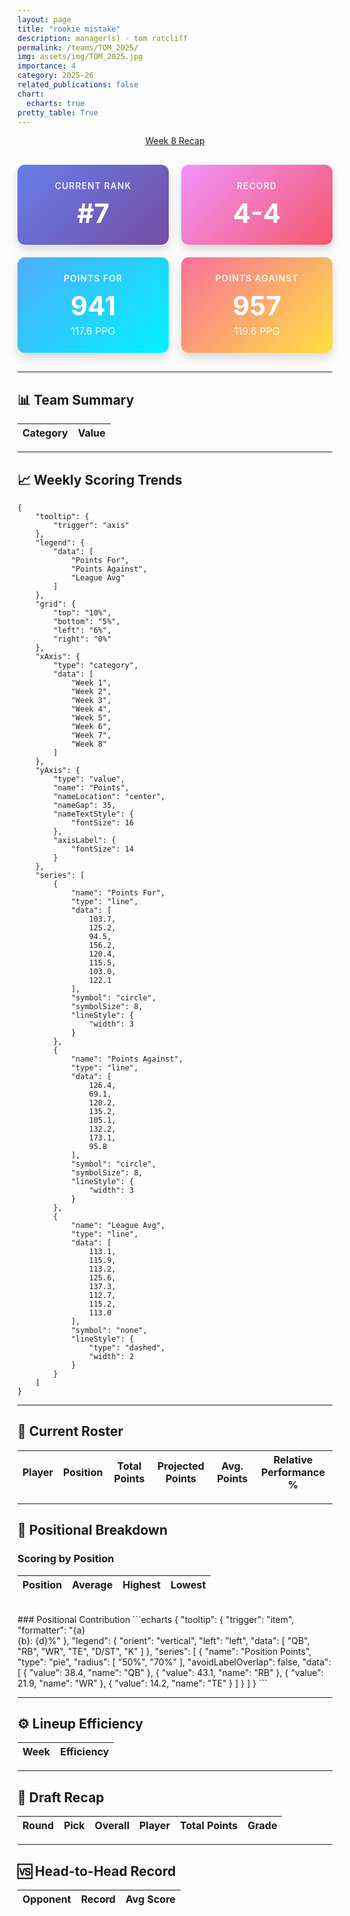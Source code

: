 ```yaml
---
layout: page
title: "rookie mistake"
description: manager(s) - tom ratcliff
permalink: /teams/TOM_2025/
img: assets/img/TOM_2025.jpg
importance: 4
category: 2025-26
related_publications: false
chart:
  echarts: true
pretty_table: True
---
```


<center>
<div class="row mb-3">
    <div class="col-12">
        <a href="/reports/2025/Week-8-TOM" class="btn btn-primary">Week 8 Recap</a>
    </div>
</div>
</center>

<div style="display: grid; grid-template-columns: repeat(2, 1fr); gap: 20px; margin: 30px auto; max-width: 600px;">
  <div style="background: linear-gradient(135deg, #667eea 0%, #764ba2 100%); padding: 25px; border-radius: 12px; box-shadow: 0 8px 16px rgba(0,0,0,0.15); color: white; text-align: center;">
    <div style="font-size: 14px; opacity: 0.9; font-weight: 600; text-transform: uppercase; letter-spacing: 1px; margin-bottom: 10px;">Current Rank</div>
    <div style="font-size: 42px; font-weight: 700;">#7</div>
  </div>
  
  <div style="background: linear-gradient(135deg, #f093fb 0%, #f5576c 100%); padding: 25px; border-radius: 12px; box-shadow: 0 8px 16px rgba(0,0,0,0.15); color: white; text-align: center;">
    <div style="font-size: 14px; opacity: 0.9; font-weight: 600; text-transform: uppercase; letter-spacing: 1px; margin-bottom: 10px;">Record</div>
    <div style="font-size: 42px; font-weight: 700;">4-4</div>
  </div>
  
  <div style="background: linear-gradient(135deg, #4facfe 0%, #00f2fe 100%); padding: 25px; border-radius: 12px; box-shadow: 0 8px 16px rgba(0,0,0,0.15); color: white; text-align: center;">
    <div style="font-size: 14px; opacity: 0.9; font-weight: 600; text-transform: uppercase; letter-spacing: 1px; margin-bottom: 10px;">Points For</div>
    <div style="font-size: 42px; font-weight: 700;">941</div>
    <div style="font-size: 16px; opacity: 0.9; margin-top: 5px;">117.6 PPG</div>
  </div>
  
  <div style="background: linear-gradient(135deg, #fa709a 0%, #fee140 100%); padding: 25px; border-radius: 12px; box-shadow: 0 8px 16px rgba(0,0,0,0.15); color: white; text-align: center;">
    <div style="font-size: 14px; opacity: 0.9; font-weight: 600; text-transform: uppercase; letter-spacing: 1px; margin-bottom: 10px;">Points Against</div>
    <div style="font-size: 42px; font-weight: 700;">957</div>
    <div style="font-size: 16px; opacity: 0.9; margin-top: 5px;">119.6 PPG</div>
  </div>
</div>


---

## 📊 Team Summary
<style>
  table[data-toggle="table"] tbody td {
    color: #2c3e50 !important;
  }
</style>
<table
data-click-to-select="true"
data-search="false"
data-toggle="table"
data-url="{{ "/assets/json/team_data/TOM_2025_summary.json" }}">
<thead>
    <tr>
        <th data-field="category" data-halign="left" data-align="left" data-sortable="false">Category</th>
        <th data-field="value" data-halign="center" data-align="center" data-sortable="false">Value</th>
    </tr>
</thead>
</table>

---

## 📈 Weekly Scoring Trends
```echarts
{
    "tooltip": {
        "trigger": "axis"
    },
    "legend": {
        "data": [
            "Points For",
            "Points Against",
            "League Avg"
        ]
    },
    "grid": {
        "top": "10%",
        "bottom": "5%",
        "left": "6%",
        "right": "0%"
    },
    "xAxis": {
        "type": "category",
        "data": [
            "Week 1",
            "Week 2",
            "Week 3",
            "Week 4",
            "Week 5",
            "Week 6",
            "Week 7",
            "Week 8"
        ]
    },
    "yAxis": {
        "type": "value",
        "name": "Points",
        "nameLocation": "center",
        "nameGap": 35,
        "nameTextStyle": {
            "fontSize": 16
        },
        "axisLabel": {
            "fontSize": 14
        }
    },
    "series": [
        {
            "name": "Points For",
            "type": "line",
            "data": [
                103.7,
                125.2,
                94.5,
                156.2,
                120.4,
                115.5,
                103.0,
                122.1
            ],
            "symbol": "circle",
            "symbolSize": 8,
            "lineStyle": {
                "width": 3
            }
        },
        {
            "name": "Points Against",
            "type": "line",
            "data": [
                126.4,
                69.1,
                120.2,
                135.2,
                105.1,
                132.2,
                173.1,
                95.8
            ],
            "symbol": "circle",
            "symbolSize": 8,
            "lineStyle": {
                "width": 3
            }
        },
        {
            "name": "League Avg",
            "type": "line",
            "data": [
                113.1,
                115.9,
                113.2,
                125.6,
                137.3,
                112.7,
                115.2,
                113.0
            ],
            "symbol": "none",
            "lineStyle": {
                "type": "dashed",
                "width": 2
            }
        }
    ]
}
```

---

## 👥 Current Roster

<table
 data-click-to-select="true"
 data-search="false"
 data-toggle="table"
 data-url="{{ "/assets/json/team_rosters/TOM_2025.json"}}">
 <thead>
   <tr>
     <th data-field="player_name" data-halign="left" data-align="left" data-sortable="false">Player</th>
     <th data-field="pos" data-halign="center" data-align="center" data-sortable="true">Position</th>
     <th data-field="total_points" data-halign="center" data-align="center" data-sortable="true">Total Points</th>
     <th data-field="proj_points" data-halign="center" data-align="center" data-sortable="true">Projected Points</th>
     <th data-field="avg_points" data-halign="center" data-align="center" data-sortable="true">Avg. Points</th>
     <th data-field="pct_perform" data-halign="center" data-align="center" data-sortable="true">Relative Performance %</th>
   </tr>
 </thead>
</table>

---

## 🎯 Positional Breakdown

### Scoring by Position

<table
data-click-to-select="true"
data-search="false"
data-toggle="table"
data-url="{{ "/assets/json/team_data/TOM_2025_positions.json" }}">
<thead>
    <tr>
        <th data-field="position" data-halign="left" data-align="left" data-sortable="false">Position</th>
        <th data-field="average" data-halign="center" data-align="center" data-sortable="true">Average</th>
        <th data-field="highest" data-halign="center" data-align="center" data-sortable="true">Highest</th>
        <th data-field="lowest" data-halign="center" data-align="center" data-sortable="true">Lowest</th>
    </tr>
</thead>
</table>
<br>
### Positional Contribution
```echarts
{
    "tooltip": {
        "trigger": "item",
        "formatter": "{a} <br/>{b}: {d}%"
    },
    "legend": {
        "orient": "vertical",
        "left": "left",
        "data": [
            "QB",
            "RB",
            "WR",
            "TE",
            "D/ST",
            "K"
        ]
    },
    "series": [
        {
            "name": "Position Points",
            "type": "pie",
            "radius": [
                "50%",
                "70%"
            ],
            "avoidLabelOverlap": false,
            "data": [
                {
                    "value": 38.4,
                    "name": "QB"
                },
                {
                    "value": 43.1,
                    "name": "RB"
                },
                {
                    "value": 21.9,
                    "name": "WR"
                },
                {
                    "value": 14.2,
                    "name": "TE"
                }
            ]
        }
    ]
}
```

---

## ⚙️ Lineup Efficiency

<table
    data-click-to-select="true"
    data-search="false"
    data-toggle="table"
    data-url="{{ "/assets/json/team_data/TOM_2025_weekly_eff.json" }}">
    <thead>
        <tr>
            <th data-field="week" data-halign="left" data-align="left" data-sortable="true">Week</th>
            <th data-field="efficiency" data-halign="center" data-align="center" data-sortable="true">Efficiency</th>
        </tr>
    </thead>
</table>

---

## 📝 Draft Recap

<table
    data-click-to-select="true"
    data-search="false"
    data-toggle="table"
    data-url="{{ "/assets/json/team_data/TOM_2025_draft.json" }}">
    <thead>
        <tr>
            <th data-field="round" data-halign="center" data-align="center" data-sortable="true">Round</th>
            <th data-field="pick" data-halign="center" data-align="center" data-sortable="false">Pick</th>
            <th data-field="draft_position" data-halign="center" data-align="center" data-sortable="true">Overall</th>
            <th data-field="player_name" data-halign="left" data-align="left" data-sortable="false">Player</th>
            <th data-field="points" data-halign="center" data-align="center" data-sortable="true">Total Points</th>
            <th data-field="grade" data-halign="center" data-align="center" data-sortable="true">Grade</th>
        </tr>
    </thead>
</table>

---

## 🆚 Head-to-Head Record

<table
    data-click-to-select="true"
    data-search="false"
    data-toggle="table"
    data-url="{{ "/assets/json/team_data/TOM_2025_h2h.json" }}">
    <thead>
        <tr>
            <th data-field="opponent" data-halign="left" data-align="left" data-sortable="false">Opponent</th>
            <th data-field="record" data-halign="center" data-align="center" data-sortable="true">Record</th>
            <th data-field="points" data-halign="center" data-align="center" data-sortable="false">Avg Score</th>
        </tr>
    </thead>
</table>
